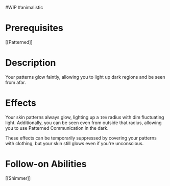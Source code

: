 #WIP #animalistic 

# Prerequisites

[[Patterned]]

# Description

Your patterns glow faintly, allowing you to light up dark regions and be seen from afar. 

# Effects

Your skin patterns always glow, lighting up a `10m` radius with dim fluctuating light. Additionally, you can be seen even from outside that radius, allowing you to use Patterned Communication in the dark.

These effects can be temporarily suppressed by covering your patterns with clothing, but your skin still glows even if you're unconscious. 

# Follow-on Abilities

[[Shimmer]]